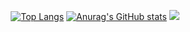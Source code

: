 <div align="center">

<!--  ![header](https://capsule-render.vercel.app/api?type=slice&color=auto&height=100&section=header&text=Fnzl54&fontSize=50) -->
[![Top Langs](https://github-readme-stats.vercel.app/api/top-langs/?username=fnzl54)](https://github.com/fnzl54/github-readme-stats)
[![Anurag's GitHub stats](https://github-readme-stats.vercel.app/api?username=fnzl54)](https://github.com/fnzl54/github-readme-stats)
<a href="https://holly-nest-ca8.notion.site/Development-Note-1c7bd78ac41d40eb9cf99485fdb09135"><img src="https://img.shields.io/badge/Note-ffffff?style=flat-square&logo=notion&logoColor=black"/></a>

  </div>

